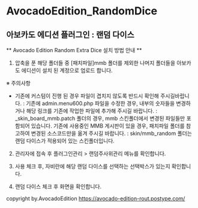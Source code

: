 ﻿# AvocadoEdition_RandomDice
아보카도 에디션 플러그인 : 랜덤 다이스
---
** Avocado Edition Random Extra Dice 설치 방법 안내 **

1. 압축을 푼 해당 폴더들 중 [패치파일]mmb 폴더를 제외한 나머지 폴더들을 아보카도 에디션이 설치 된 계정으로 업로드 합니다.

※ 주의사항
* 기존에 커스텀이 진행 된 경우 파일이 겹치지 않도록 반드시 확인해 주시길바랍니다.
: 기존에 admin.menu600.php 파일을 수정한 경우, 내부의 숫자들을 변경하거나 해당 링크를 기존에 작업한 파일에 추가해 주시길 바랍니다.
: _skin_board_mmb.patch 폴더의 경우, mmb 스킨폴더에서 변경된 파일들만 포함되어 있습니다. 기존에 사용중인 MMB 게시판이 있을 경우, 패치파일 폴더를 참고하여 변경된 소스코드만을 옮겨 주시길 바랍니다.
: skin/mmb_random 폴더는 랜덤 다이스가 적용되어 있는 스킨폴더입니다. 


2. 관리자에 접속 후 플러그인관리 > 랜덤주사위관리 메뉴를 확인합니다.

4. 사용 체크 후, 자비란에 해당 랜덤 다이스를 선택하는 선택박스가 있는지 확인합니다.

5. 랜덤 다이스 체크 후 화면을 확인합니다.



copyright by.AvocadoEdition
https://avocado-edition-rout.postype.com/

